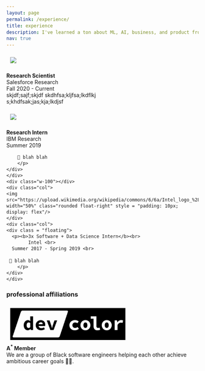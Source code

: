 ```yaml
---
layout: page
permalink: /experience/
title: experience
description: I've learned a ton about ML, AI, business, and product from my experiences.
nav: true
---
```


<div class="container-fluid">
  <div class="row">
    <div class="col">
        <a href = "http://einstein.ai">
        <img src="https://upload.wikimedia.org/wikipedia/en/8/83/Salesforce_logo.svg" class="rounded float-right" width="50%" style = "padding: 10px; display: flex"/>
        </a>
    </div>
    <div class="col">
      <div class = "floating">
        <p><b>Research Scientist</b> <br>
        Salesforce Research <br>
        Fall 2020 - Current <br>
         skjdf;sajf;skjdf
         skdhfsa;kljfsa;lkdflkj <br>
         s;khdfsak;jas;kja;lkdjsf <br>
         </p>
      </div>
    </div>
    <div class="w-100"></div>
    <div class="col">
    <img src="https://cdn.freebiesupply.com/images/large/2x/ibm-logo-transparent.png" width="50%" class="rounded float-right" style = "padding: 10px; display: flex"/>
    </div>
    <div class="col">
    <div class = "floating">
      <p><b>Research Intern</b><br>
      IBM Research <br>
      Summer 2019<br>

        📝 blah blah
        </p>
    </div>
    </div>
    <div class="w-100"></div>
    <div class="col">
    <img src="https://upload.wikimedia.org/wikipedia/commons/6/6a/Intel_logo_%282020%2C_dark_blue%29.svg" width="50%" class="rounded float-right" style = "padding: 10px; display: flex"/>
    </div>
    <div class="col">
    <div class = "floating">
      <p><b>3x Software + Data Science Intern</b><br>
            Intel <br>
      Summer 2017 - Spring 2019 <br>

     📝 blah blah
        </p>
    </div>
    </div>
  </div>

<h3>professional affiliations</h3>
<div class="container">
  <div class="row">
    <div class="col">
        <a href = "http:devcolor.org">
        <img src="../assets/img/devcolor.png" class="rounded float-right" width="60%" style = "padding: 10px; display: flex"/>
        </a>
    </div>
    <div class="col">
    <b>A<sup>*</sup> Member</b> <br>
    We are a group of Black software engineers helping each other achieve ambitious career goals 💪🏽.
    </div>
</div>
